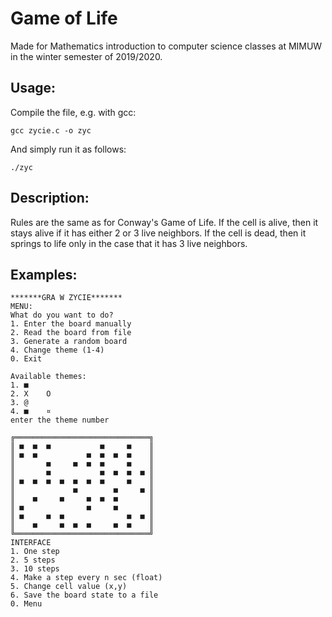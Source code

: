 # Game of Life
Made for Mathematics introduction to computer science classes at MIMUW in the winter semester of 2019/2020.
## Usage:

Compile the file, e.g. with gcc:
```
gcc zycie.c -o zyc
```
And simply run it as follows:
```
./zyc
```
## Description:
Rules are the same as for Conway's Game of Life.
If the cell is alive, then it stays alive if it has either 2 or 3 live neighbors. If the cell is dead, then it springs to life only in the case that it has 3 live neighbors.

## Examples:
```
*******GRA W ZYCIE*******
MENU:
What do you want to do?
1. Enter the board manually
2. Read the board from file
3. Generate a random board
4. Change theme (1-4)
0. Exit 
```

```
Available themes:
1. ■  
2. X    O  
3. @   
4. ■    ¤  
enter the theme number 
```

```
╔══════════════════════════════╗
║ ■  ■  ■           ■     ■    ║
║ ■  ■           ■  ■  ■  ■    ║ 
║       ■     ■  ■  ■     ■    ║ 
║       ■           ■  ■  ■  ■ ║ 
║ ■  ■  ■  ■  ■  ■  ■     ■    ║ 
║             ■        ■     ■ ║ 
║    ■     ■     ■  ■  ■       ║ 
║ ■              ■     ■       ║ 
║ ■     ■  ■              ■  ■ ║ 
║    ■     ■  ■  ■     ■  ■    ║
╚══════════════════════════════╝ 
INTERFACE
1. One step
2. 5 steps
3. 10 steps 
4. Make a step every n sec (float)
5. Change cell value (x,y)  
6. Save the board state to a file
0. Menu
```
